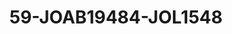 ---
title: 59-JOAB19484-JOL1548
image: /v1543919832/viterbo/59-JOAB19484-JOL1548.jpg
brand: jolie
layout: vestito
---
